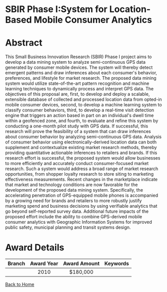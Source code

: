 
SBIR Phase I:System for Location-Based Mobile Consumer Analytics
================================================================

# Abstract


This Small Business Innovation Research (SBIR) Phase I project aims to develop a data mining system to analyze semi-continuous GPS data generated by consumer mobile devices. The system will thereby detect emergent patterns and draw inferences about each consumer's behavior, preferences, and lifestyle for market research.  The proposed data mining system would utilize state-of-the-art pattern recognition and machine learning techniques to dynamically process and interpret GPS data. The objectives of this proposal are, first, to develop and deploy a scalable, extensible database of collected and processed location data from opted-in mobile consumer devices, second, to develop a machine learning system to classify consumer behaviors, third, to develop a real-time visit detection engine that triggers an action based in part on an individual's dwell time within a geofenced zone, and fourth, to evaluate and refine this system by conducting a one-month pilot study with GPS data. If successful, this research will prove the feasibility of a system that can draw inferences about consumer behavior by analyzing semi-continuous GPS data.
Analysis of consumer behavior using electronically-derived location data can both supplement and contextualize existing market research methods, thereby providing quantitative actionable inferences to retailers and brands. If this research effort is successful, the proposed system would allow businesses to more efficiently and accurately conduct consumer-focused market research. Such a system would address a broad range of market research opportunities, from shopper loyalty research to store siting to marketing effectiveness measurements. Recent changes in the marketplace indicate that market and technology conditions are now favorable for the development of the proposed data mining system. Specifically, the accelerating penetration of GPS-equipped mobile phones is accompanied by a growing need for brands and retailers to more robustly justify marketing spend and business decisions by using verifiable analytics that go beyond self-reported survey data. Additional future impacts of the proposed effort include the ability to combine GPS-derived mobile consumer analytics with Geographic Information Systems for improved public safety, municipal planning and transit systems design.  

# Award Details

|Branch|Award Year|Award Amount|Keywords|
| :---: | :---: | :---: | :---: |
||2010|$180,000||
  
  


[Back to Home](https://github.com/chrischow/dod_sbir_awards#125)